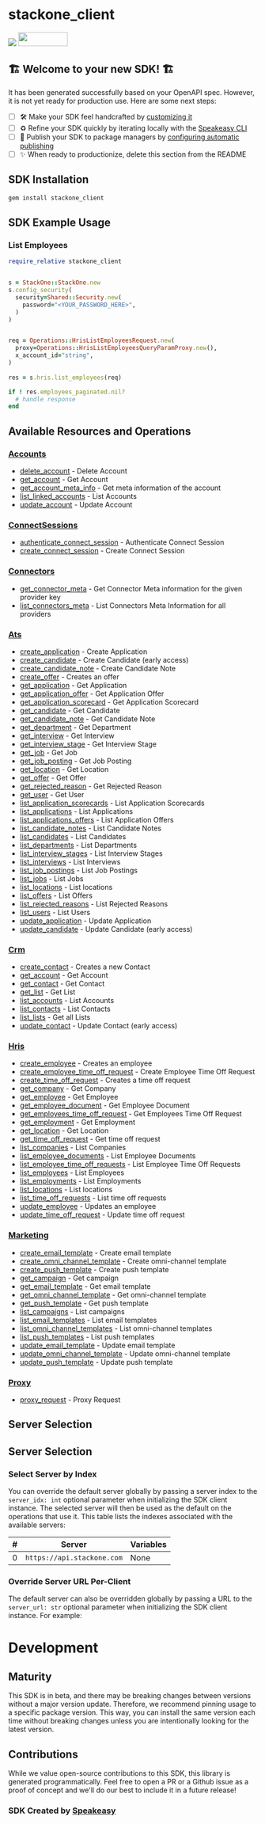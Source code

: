 # stackone_client

<div align="left">
    <a href="https://speakeasyapi.dev/"><img src="https://custom-icon-badges.demolab.com/badge/-Built%20By%20Speakeasy-212015?style=for-the-badge&logoColor=FBE331&logo=speakeasy&labelColor=545454" /></a>
    <a href="https://opensource.org/licenses/MIT">
        <img src="https://img.shields.io/badge/License-MIT-blue.svg" style="width: 100px; height: 28px;" />
    </a>
</div>


## 🏗 **Welcome to your new SDK!** 🏗

It has been generated successfully based on your OpenAPI spec. However, it is not yet ready for production use. Here are some next steps:
- [ ] 🛠 Make your SDK feel handcrafted by [customizing it](https://www.speakeasyapi.dev/docs/customize-sdks)
- [ ] ♻️ Refine your SDK quickly by iterating locally with the [Speakeasy CLI](https://github.com/speakeasy-api/speakeasy)
- [ ] 🎁 Publish your SDK to package managers by [configuring automatic publishing](https://www.speakeasyapi.dev/docs/productionize-sdks/publish-sdks)
- [ ] ✨ When ready to productionize, delete this section from the README

<!-- Start SDK Installation [installation] -->
## SDK Installation

```bash
gem install stackone_client
```
<!-- End SDK Installation [installation] -->

<!-- Start SDK Example Usage [usage] -->
## SDK Example Usage

### List Employees

```ruby
require_relative stackone_client


s = StackOne::StackOne.new
s.config_security(
  security=Shared::Security.new(
    password="<YOUR_PASSWORD_HERE>",
  )
)


req = Operations::HrisListEmployeesRequest.new(
  proxy=Operations::HrisListEmployeesQueryParamProxy.new(),
  x_account_id="string",
)
    
res = s.hris.list_employees(req)

if ! res.employees_paginated.nil?
  # handle response
end

```
<!-- End SDK Example Usage [usage] -->

<!-- Start Available Resources and Operations [operations] -->
## Available Resources and Operations

### [Accounts](docs/sdks/accounts/README.md)

* [delete_account](docs/sdks/accounts/README.md#delete_account) - Delete Account
* [get_account](docs/sdks/accounts/README.md#get_account) - Get Account
* [get_account_meta_info](docs/sdks/accounts/README.md#get_account_meta_info) - Get meta information of the account
* [list_linked_accounts](docs/sdks/accounts/README.md#list_linked_accounts) - List Accounts
* [update_account](docs/sdks/accounts/README.md#update_account) - Update Account

### [ConnectSessions](docs/sdks/connectsessions/README.md)

* [authenticate_connect_session](docs/sdks/connectsessions/README.md#authenticate_connect_session) - Authenticate Connect Session
* [create_connect_session](docs/sdks/connectsessions/README.md#create_connect_session) - Create Connect Session

### [Connectors](docs/sdks/connectors/README.md)

* [get_connector_meta](docs/sdks/connectors/README.md#get_connector_meta) - Get Connector Meta information for the given provider key
* [list_connectors_meta](docs/sdks/connectors/README.md#list_connectors_meta) - List Connectors Meta Information for all providers

### [Ats](docs/sdks/ats/README.md)

* [create_application](docs/sdks/ats/README.md#create_application) - Create Application
* [create_candidate](docs/sdks/ats/README.md#create_candidate) - Create Candidate (early access)
* [create_candidate_note](docs/sdks/ats/README.md#create_candidate_note) - Create Candidate Note
* [create_offer](docs/sdks/ats/README.md#create_offer) - Creates an offer
* [get_application](docs/sdks/ats/README.md#get_application) - Get Application
* [get_application_offer](docs/sdks/ats/README.md#get_application_offer) - Get Application Offer
* [get_application_scorecard](docs/sdks/ats/README.md#get_application_scorecard) - Get Application Scorecard
* [get_candidate](docs/sdks/ats/README.md#get_candidate) - Get Candidate
* [get_candidate_note](docs/sdks/ats/README.md#get_candidate_note) - Get Candidate Note
* [get_department](docs/sdks/ats/README.md#get_department) - Get Department
* [get_interview](docs/sdks/ats/README.md#get_interview) - Get Interview
* [get_interview_stage](docs/sdks/ats/README.md#get_interview_stage) - Get Interview Stage
* [get_job](docs/sdks/ats/README.md#get_job) - Get Job
* [get_job_posting](docs/sdks/ats/README.md#get_job_posting) - Get Job Posting
* [get_location](docs/sdks/ats/README.md#get_location) - Get Location
* [get_offer](docs/sdks/ats/README.md#get_offer) - Get Offer
* [get_rejected_reason](docs/sdks/ats/README.md#get_rejected_reason) - Get Rejected Reason
* [get_user](docs/sdks/ats/README.md#get_user) - Get User
* [list_application_scorecards](docs/sdks/ats/README.md#list_application_scorecards) - List Application Scorecards
* [list_applications](docs/sdks/ats/README.md#list_applications) - List Applications
* [list_applications_offers](docs/sdks/ats/README.md#list_applications_offers) - List Application Offers
* [list_candidate_notes](docs/sdks/ats/README.md#list_candidate_notes) - List Candidate Notes
* [list_candidates](docs/sdks/ats/README.md#list_candidates) - List Candidates
* [list_departments](docs/sdks/ats/README.md#list_departments) - List Departments
* [list_interview_stages](docs/sdks/ats/README.md#list_interview_stages) - List Interview Stages
* [list_interviews](docs/sdks/ats/README.md#list_interviews) - List Interviews
* [list_job_postings](docs/sdks/ats/README.md#list_job_postings) - List Job Postings
* [list_jobs](docs/sdks/ats/README.md#list_jobs) - List Jobs
* [list_locations](docs/sdks/ats/README.md#list_locations) - List locations
* [list_offers](docs/sdks/ats/README.md#list_offers) - List Offers
* [list_rejected_reasons](docs/sdks/ats/README.md#list_rejected_reasons) - List Rejected Reasons
* [list_users](docs/sdks/ats/README.md#list_users) - List Users
* [update_application](docs/sdks/ats/README.md#update_application) - Update Application
* [update_candidate](docs/sdks/ats/README.md#update_candidate) - Update Candidate (early access)

### [Crm](docs/sdks/crm/README.md)

* [create_contact](docs/sdks/crm/README.md#create_contact) - Creates a new Contact
* [get_account](docs/sdks/crm/README.md#get_account) - Get Account
* [get_contact](docs/sdks/crm/README.md#get_contact) - Get Contact
* [get_list](docs/sdks/crm/README.md#get_list) - Get List
* [list_accounts](docs/sdks/crm/README.md#list_accounts) - List Accounts
* [list_contacts](docs/sdks/crm/README.md#list_contacts) - List Contacts
* [list_lists](docs/sdks/crm/README.md#list_lists) - Get all Lists
* [update_contact](docs/sdks/crm/README.md#update_contact) - Update Contact (early access)

### [Hris](docs/sdks/hris/README.md)

* [create_employee](docs/sdks/hris/README.md#create_employee) - Creates an employee
* [create_employee_time_off_request](docs/sdks/hris/README.md#create_employee_time_off_request) - Create Employee Time Off Request
* [create_time_off_request](docs/sdks/hris/README.md#create_time_off_request) - Creates a time off request
* [get_company](docs/sdks/hris/README.md#get_company) - Get Company
* [get_employee](docs/sdks/hris/README.md#get_employee) - Get Employee
* [get_employee_document](docs/sdks/hris/README.md#get_employee_document) - Get Employee Document
* [get_employees_time_off_request](docs/sdks/hris/README.md#get_employees_time_off_request) - Get Employees Time Off Request
* [get_employment](docs/sdks/hris/README.md#get_employment) - Get Employment
* [get_location](docs/sdks/hris/README.md#get_location) - Get Location
* [get_time_off_request](docs/sdks/hris/README.md#get_time_off_request) - Get time off request
* [list_companies](docs/sdks/hris/README.md#list_companies) - List Companies
* [list_employee_documents](docs/sdks/hris/README.md#list_employee_documents) - List Employee Documents
* [list_employee_time_off_requests](docs/sdks/hris/README.md#list_employee_time_off_requests) - List Employee Time Off Requests
* [list_employees](docs/sdks/hris/README.md#list_employees) - List Employees
* [list_employments](docs/sdks/hris/README.md#list_employments) - List Employments
* [list_locations](docs/sdks/hris/README.md#list_locations) - List locations
* [list_time_off_requests](docs/sdks/hris/README.md#list_time_off_requests) - List time off requests
* [update_employee](docs/sdks/hris/README.md#update_employee) - Updates an employee
* [update_time_off_request](docs/sdks/hris/README.md#update_time_off_request) - Update time off request

### [Marketing](docs/sdks/marketing/README.md)

* [create_email_template](docs/sdks/marketing/README.md#create_email_template) - Create email template
* [create_omni_channel_template](docs/sdks/marketing/README.md#create_omni_channel_template) - Create omni-channel template
* [create_push_template](docs/sdks/marketing/README.md#create_push_template) - Create push template
* [get_campaign](docs/sdks/marketing/README.md#get_campaign) - Get campaign
* [get_email_template](docs/sdks/marketing/README.md#get_email_template) - Get email template
* [get_omni_channel_template](docs/sdks/marketing/README.md#get_omni_channel_template) - Get omni-channel template
* [get_push_template](docs/sdks/marketing/README.md#get_push_template) - Get push template
* [list_campaigns](docs/sdks/marketing/README.md#list_campaigns) - List campaigns
* [list_email_templates](docs/sdks/marketing/README.md#list_email_templates) - List email templates
* [list_omni_channel_templates](docs/sdks/marketing/README.md#list_omni_channel_templates) - List omni-channel templates
* [list_push_templates](docs/sdks/marketing/README.md#list_push_templates) - List push templates
* [update_email_template](docs/sdks/marketing/README.md#update_email_template) - Update email template
* [update_omni_channel_template](docs/sdks/marketing/README.md#update_omni_channel_template) - Update omni-channel template
* [update_push_template](docs/sdks/marketing/README.md#update_push_template) - Update push template

### [Proxy](docs/sdks/proxy/README.md)

* [proxy_request](docs/sdks/proxy/README.md#proxy_request) - Proxy Request
<!-- End Available Resources and Operations [operations] -->

<!-- Start Server Selection [server] -->
## Server Selection

## Server Selection

### Select Server by Index

You can override the default server globally by passing a server index to the `server_idx: int` optional parameter when initializing the SDK client instance. The selected server will then be used as the default on the operations that use it. This table lists the indexes associated with the available servers:

| # | Server | Variables |
| - | ------ | --------- |
| 0 | `https://api.stackone.com` | None |




### Override Server URL Per-Client

The default server can also be overridden globally by passing a URL to the `server_url: str` optional parameter when initializing the SDK client instance. For example:
<!-- End Server Selection [server] -->

<!-- Placeholder for Future Speakeasy SDK Sections -->

# Development

## Maturity

This SDK is in beta, and there may be breaking changes between versions without a major version update. Therefore, we recommend pinning usage
to a specific package version. This way, you can install the same version each time without breaking changes unless you are intentionally
looking for the latest version.

## Contributions

While we value open-source contributions to this SDK, this library is generated programmatically.
Feel free to open a PR or a Github issue as a proof of concept and we'll do our best to include it in a future release!

### SDK Created by [Speakeasy](https://docs.speakeasyapi.dev/docs/using-speakeasy/client-sdks)
